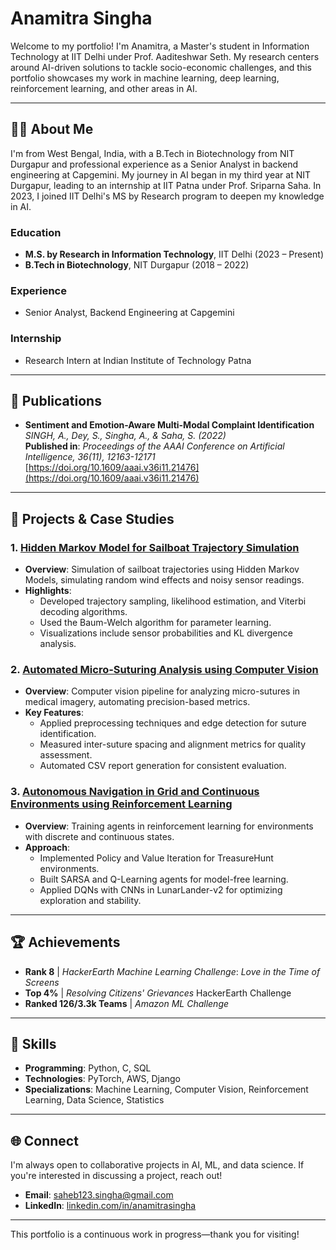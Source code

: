 # Anamitra Singha

Welcome to my portfolio! I'm Anamitra, a Master's student in Information Technology at IIT Delhi under Prof. Aaditeshwar Seth. My research centers around AI-driven solutions to tackle socio-economic challenges, and this portfolio showcases my work in machine learning, deep learning, reinforcement learning, and other areas in AI.

---

## 🧑‍🎓 About Me

I'm from West Bengal, India, with a B.Tech in Biotechnology from NIT Durgapur and professional experience as a Senior Analyst in backend engineering at Capgemini. My journey in AI began in my third year at NIT Durgapur, leading to an internship at IIT Patna under Prof. Sriparna Saha. In 2023, I joined IIT Delhi's MS by Research program to deepen my knowledge in AI.

### Education
- **M.S. by Research in Information Technology**, IIT Delhi (2023 – Present)
- **B.Tech in Biotechnology**, NIT Durgapur (2018 – 2022)

### Experience
- Senior Analyst, Backend Engineering at Capgemini

### Internship
- Research Intern at Indian Institute of Technology Patna

---

## 📝 Publications

- **Sentiment and Emotion-Aware Multi-Modal Complaint Identification**  
  *SINGH, A., Dey, S., Singha, A., & Saha, S. (2022)*  
  **Published in**: *Proceedings of the AAAI Conference on Artificial Intelligence, 36(11), 12163-12171*  
  [https://doi.org/10.1609/aaai.v36i11.21476](https://doi.org/10.1609/aaai.v36i11.21476)

---


## 🔬 Projects & Case Studies

### 1. [Hidden Markov Model for Sailboat Trajectory Simulation](https://github.com/Indiandude123/HMM-Sailboat-Grid)
   - **Overview**: Simulation of sailboat trajectories using Hidden Markov Models, simulating random wind effects and noisy sensor readings.
   - **Highlights**:
     - Developed trajectory sampling, likelihood estimation, and Viterbi decoding algorithms.
     - Used the Baum-Welch algorithm for parameter learning.
     - Visualizations include sensor probabilities and KL divergence analysis.

### 2. [Automated Micro-Suturing Analysis using Computer Vision](https://github.com/Indiandude123/Automated-Micro-Suturing-Analysis)
   - **Overview**: Computer vision pipeline for analyzing micro-sutures in medical imagery, automating precision-based metrics.
   - **Key Features**:
     - Applied preprocessing techniques and edge detection for suture identification.
     - Measured inter-suture spacing and alignment metrics for quality assessment.
     - Automated CSV report generation for consistent evaluation.

### 3. [Autonomous Navigation in Grid and Continuous Environments using Reinforcement Learning](https://github.com/Indiandude123/Reinforcement-Learning-Gymnasium-Environment-Implementations)
   - **Overview**: Training agents in reinforcement learning for environments with discrete and continuous states.
   - **Approach**:
     - Implemented Policy and Value Iteration for TreasureHunt environments.
     - Built SARSA and Q-Learning agents for model-free learning.
     - Applied DQNs with CNNs in LunarLander-v2 for optimizing exploration and stability.

---

## 🏆 Achievements

- **Rank 8** | *HackerEarth Machine Learning Challenge*: *Love in the Time of Screens*
- **Top 4%** | *Resolving Citizens' Grievances* HackerEarth Challenge
- **Ranked 126/3.3k Teams** | *Amazon ML Challenge*

---

## 📂 Skills

- **Programming**: Python, C, SQL
- **Technologies**: PyTorch, AWS, Django
- **Specializations**: Machine Learning, Computer Vision, Reinforcement Learning, Data Science, Statistics

---

## 🌐 Connect

I'm always open to collaborative projects in AI, ML, and data science. If you're interested in discussing a project, reach out!

- **Email**: saheb123.singha@gmail.com  
- **LinkedIn**: [linkedin.com/in/anamitrasingha](https://www.linkedin.com/in/anamitrasingha/)
---

This portfolio is a continuous work in progress—thank you for visiting!
